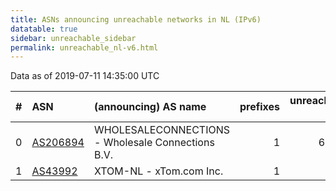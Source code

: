 ```yaml
---
title: ASNs announcing unreachable networks in NL (IPv6)
datatable: true
sidebar: unreachable_sidebar
permalink: unreachable_nl-v6.html
---
```


Data as of 2019-07-11 14:35:00 UTC


<div class="datatable-begin"></div>

|   # | ASN                                      | (announcing) AS name                              |   prefixes |   unreachable /48s |
|----:|:-----------------------------------------|:--------------------------------------------------|-----------:|-------------------:|
|   0 | [AS206894](unreachable_AS206894-v6.html) | WHOLESALECONNECTIONS - Wholesale Connections B.V. |          1 |              65536 |
|   1 | [AS43992](unreachable_AS43992-v6.html)   | XTOM-NL - xTom.com Inc.                           |          1 |                  1 |

<div class="datatable-end"></div>